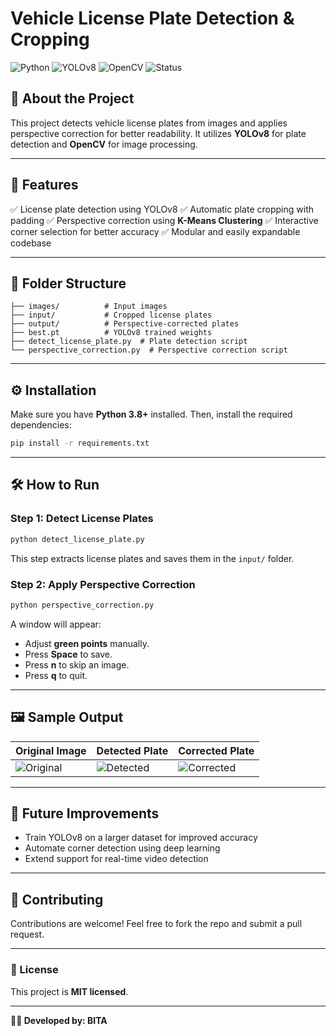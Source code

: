 # Vehicle License Plate Detection & Cropping

![Python](https://img.shields.io/badge/Python-3.8%2B-blue)
![YOLOv8](https://img.shields.io/badge/YOLOv8-Detection-orange)
![OpenCV](https://img.shields.io/badge/OpenCV-Image_Processing-red)
![Status](https://img.shields.io/badge/Status-Active-success)

## 🚀 About the Project
This project detects vehicle license plates from images and applies perspective correction for better readability. It utilizes **YOLOv8** for plate detection and **OpenCV** for image processing.

---

## 📌 Features

✅ License plate detection using YOLOv8 
✅ Automatic plate cropping with padding
✅ Perspective correction using **K-Means Clustering**
✅ Interactive corner selection for better accuracy
✅ Modular and easily expandable codebase

---

## 📂 Folder Structure
```
├── images/          # Input images
├── input/           # Cropped license plates
├── output/          # Perspective-corrected plates
├── best.pt          # YOLOv8 trained weights
├── detect_license_plate.py  # Plate detection script
└── perspective_correction.py  # Perspective correction script
```

---

## ⚙️ Installation
Make sure you have **Python 3.8+** installed. Then, install the required dependencies:
```bash
pip install -r requirements.txt
```

---

## 🛠️ How to Run
### **Step 1: Detect License Plates**
```bash
python detect_license_plate.py
```
This step extracts license plates and saves them in the `input/` folder.

### **Step 2: Apply Perspective Correction**
```bash
python perspective_correction.py
```
A window will appear:
- Adjust **green points** manually.
- Press **Space** to save.
- Press **n** to skip an image.
- Press **q** to quit.

---

## 🖼️ Sample Output
| Original Image | Detected Plate | Corrected Plate |
|---------------|---------------|-----------------|
| ![Original](https://via.placeholder.com/150) | ![Detected](https://via.placeholder.com/150) | ![Corrected](https://via.placeholder.com/150) |

---

## 🚀 Future Improvements
- Train YOLOv8 on a larger dataset for improved accuracy
- Automate corner detection using deep learning
- Extend support for real-time video detection

---

## 🤝 Contributing
Contributions are welcome! Feel free to fork the repo and submit a pull request.

---

### 📜 License
This project is **MIT licensed**.

---

**👨‍💻 Developed by:  BITA**

